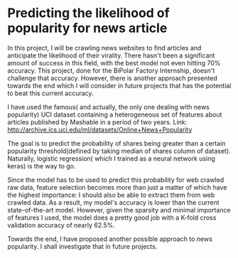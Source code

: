 # Predicting the likelihood of popularity for news article

In this project, I will be crawling news websites to find articles and anticipate the likelihood of their virality. There hasn't been a significant amount of success in this field, with the best model not even hitting 70% accuracy. This project, done for the BiPolar Factory Internship, doesn't challenge that accuracy. However, there is another approach presented towards the end which I will consider in future projects that has the potential to beat this current accuracy.

I have used the famous( and actually, the only one dealing with news popularity) UCI dataset containing a heterogeneous set of features about articles published by Mashable in a period of two years. Link: http://archive.ics.uci.edu/ml/datasets/Online+News+Popularity 

The goal is to predict the probability of shares being greater than a certain popularity threshold(defined by taking median of shares column of dataset). Naturally, logistic regression( which I trained as a neural network using keras) is the way to go.

Since the model has to be used to predict this probability for web crawled raw data, feature selection becomes more than just a matter of which have the highest importance: I should also be able to extract them from web crawled data. As a result, my model's accuracy is lower than the current state-of-the-art model. However, given the sparsity and minimal importance of features I used, the model does a pretty good job with a K-fold cross validation accuracy of nearly 62.5%.

Towards the end, I have proposed another possible approach to news popularity. I shall investigate that in future projects.
